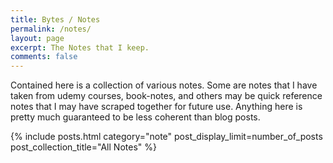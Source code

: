 ```yaml
---
title: Bytes / Notes
permalink: /notes/
layout: page
excerpt: The Notes that I keep.
comments: false
---
```


Contained here is a collection of various notes. Some are notes that I have taken from udemy courses, book-notes, and 
others may be quick reference notes that I may have scraped together for future use. Anything here is pretty much guaranteed to 
be less coherent than blog posts.

{% include posts.html category="note" post_display_limit=number_of_posts post_collection_title="All Notes" %}

